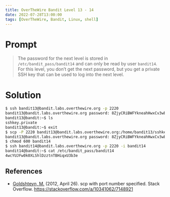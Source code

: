```yaml
---
title: OverTheWire Bandit Level 13 - 14
date: 2022-07-28T13:00:00
tags: [OverTheWire, Bandit, Linux, shell]
---
```

# Prompt
> The password for the next level is stored in `/etc/bandit_pass/bandit14` and can only be read by user `bandit14`. For this level, you don’t get the next password, but you get a private SSH key that can be used to log into the next level.

# Solution
```sh
$ ssh bandit13@bandit.labs.overthewire.org -p 2220
bandit13@bandit.labs.overthewire.org password: 8ZjyCRiBWFYkneahHwxCv3wb2a1ORpYL
bandit13@bandit:~$ ls
sshkey.private
bandit13@bandit:~$ exit
$ scp -P 2220 bandit13@bandit.labs.overthewire.org:/home/bandit13/sshkey.private bandit14
bandit13@bandit.labs.overthewire.org password: 8ZjyCRiBWFYkneahHwxCv3wb2a1ORpYL
$ chmod 600 bandit14
$ ssh bandit14@bandit.labs.overthewire.org -p 2220 -i bandit14
bandit14@bandit:~$ cat /etc/bandit_pass/bandit14
4wcYUJFw0k0XLShlDzztnTBHiqxU3b3e
```

## References
* [Goldshteyn, M.](https://stackoverflow.com/users/473798/michael-goldshteyn) (2012, April 26). scp with port number specified. Stack Overflow. <https://stackoverflow.com/a/10341062/7148921>